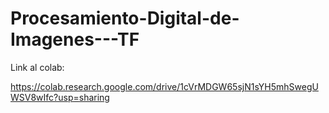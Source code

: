 # Procesamiento-Digital-de-Imagenes---TF

Link al colab:

https://colab.research.google.com/drive/1cVrMDGW65sjN1sYH5mhSwegUWSV8wIfc?usp=sharing
